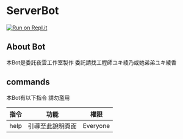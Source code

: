 # ServerBot

[![Run on Repl.it](https://repl.it/badge/github/YeYunStudio/ServerBot)](https://repl.it/github/YeYunStudio/ServerBot)

## About Bot

本Bot是委託夜雲工作室製作
委託請找工程師ユキ綾乃或她弟弟ユキ綾香

## commands

本Bot有以下指令
請勿濫用

指令|功能|權限
:---:|:---:|:---:
help|引導至此說明頁面|Everyone

